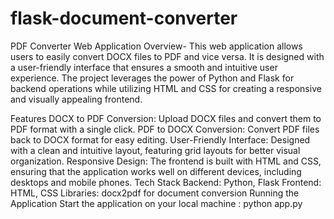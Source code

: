 # flask-document-converter
PDF Converter Web Application
Overview-
This web application allows users to easily convert DOCX files to PDF and vice versa. It is designed with a user-friendly interface that ensures a smooth and intuitive user experience. The project leverages the power of Python and Flask for backend operations while utilizing HTML and CSS for creating a responsive and visually appealing frontend.

Features
DOCX to PDF Conversion: Upload DOCX files and convert them to PDF format with a single click.
PDF to DOCX Conversion: Convert PDF files back to DOCX format for easy editing.
User-Friendly Interface: Designed with a clean and intuitive layout, featuring grid layouts for better visual organization.
Responsive Design: The frontend is built with HTML and CSS, ensuring that the application works well on different devices, including desktops and mobile phones.
Tech Stack
Backend: Python, Flask
Frontend: HTML, CSS
Libraries: docx2pdf for document conversion
Running the Application
Start the application on your local machine :
python app.py
